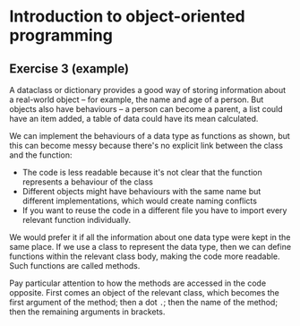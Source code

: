 # Introduction to object-oriented programming

## Exercise 3 (example)

A dataclass or dictionary provides a good way of storing information about a real-world object – for example, the name
and age of a person. But objects also have behaviours – a person can become a parent, a list could have an item added,
a table of data could have its mean calculated.

We can implement the behaviours of a data type as functions as shown, but this can become messy because there's no
explicit link between the class and the function:
- The code is less readable because it's not clear that the function represents a behaviour of the class
- Different objects might have behaviours with the same name but different implementations, which would create naming
  conflicts
- If you want to reuse the code in a different file you have to import every relevant function individually.

We would prefer it if all the information about one data type were kept in the same place. If we use a class to
represent the data type, then we can define functions within the relevant class body, making the code more readable.
Such functions are called methods.

Pay particular attention to how the methods are accessed in the code opposite. First comes an object of the relevant
class, which becomes the first argument of the method; then a dot `.`; then the name of the method; then the remaining
arguments in brackets.
